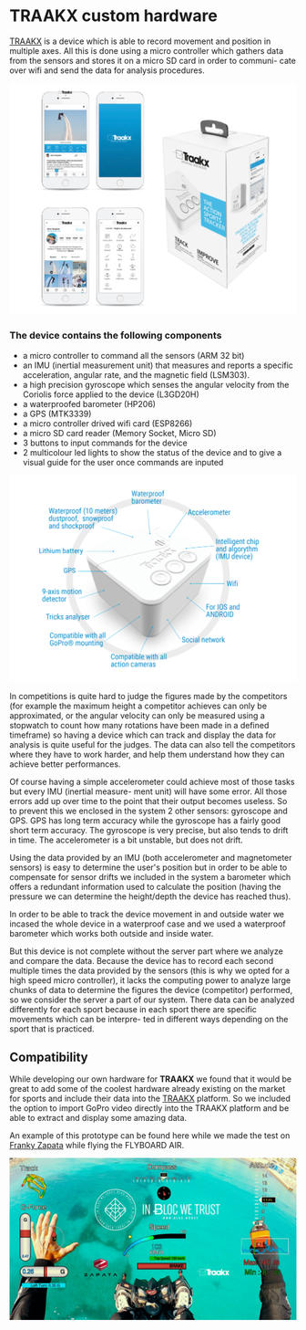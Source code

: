 
# **TRAAKX custom hardware**

[TRAAKX](http://traakx.com/traakx/) is a device which is able to record movement and position in multiple axes. All this is done using a micro controller which gathers data from the sensors and stores it on a micro SD card in order to communi- cate over wifi and send the data for analysis procedures.

![TRAAKX hardware](images/traakx/TRAAKX-HARDWARE-1.png)

### **The device contains the following components**

- a micro controller to command all the sensors (ARM 32 bit)
- an IMU (inertial measurement unit) that measures and reports a specific acceleration, angular rate, and the magnetic field (LSM303).
- a high precision gyroscope which senses the angular velocity from the Coriolis force applied to the device (L3GD20H)
- a waterproofed barometer (HP206)
- a GPS (MTK3339)
- a micro controller drived wifi card (ESP8266)
- a micro SD card reader (Memory Socket, Micro SD)
- 3 buttons to input commands for the device
- 2 multicolour led lights to show the status of the device and to give a visual guide for the user once commands are inputed

![TRAAKX hardware](images/traakx/TRAAKX-HARDWARE-2.png)

In competitions is quite hard to judge the figures made by the competitors (for example the maximum height a competitor achieves can only be approximated, or the angular velocity can only be measured using a stopwatch to count how many rotations have been made in a defined timeframe) so having a device which can track and display the data for analysis is quite useful for the judges. The data can also tell the competitors where they have to work harder, and help them understand how they can achieve better performances.

Of course having a simple accelerometer could achieve most of those tasks but every IMU (inertial measure- ment unit) will have some error. All those errors add up over time to the point that their output becomes useless. So to prevent this we enclosed in the system 2 other sensors: gyroscope and GPS. GPS has long term accuracy while the gyroscope has a fairly good short term accuracy. The gyroscope is very precise, but also tends to drift in time. The accelerometer is a bit unstable, but does not drift.

Using the data provided by an IMU (both accelerometer and magnetometer sensors) is easy to determine the user's position but in order to be able to compensate for sensor drifts we included in the system a barometer which offers a redundant information used to calculate the position (having the pressure we can determine the height/depth the device has reached thus).

In order to be able to track the device movement in and outside water we incased the whole device in a waterproof case and we used a waterproof barometer which works both outside and inside water.

But this device is not complete without the server part where we analyze and compare the data. Because the device has to record each second multiple times the data provided by the sensors (this is why we opted for a high speed micro controller), it lacks the computing power to analyze large chunks of data to determine the figures the device (competitor) performed, so we consider the server a part of our system. There data can be analyzed differently for each sport because in each sport there are specific movements which can be interpre- ted in different ways depending on the sport that is practiced.

## **Compatibility**

While developing our own hardware for **TRAAKX** we found that it would be great to add some of the coolest hardware already existing on the market for sports and include their data into the [TRAAKX](http://traakx.com/traakx/) platform. So we included the option to import GoPro video directly into the TRAAKX platform and be able to extract and display some amazing data.

An example of this prototype can be found here while we made the test on [Franky Zapata](https://twitter.com/frankyzapata) while flying the FLYBOARD AIR.

[![TRAAKX Franky Zapata Flyboard Air](images/traakx/FRANKY_TRAAKX.jpg)](https://www.youtube.com/watch?v=RU-ehS4NNEk)